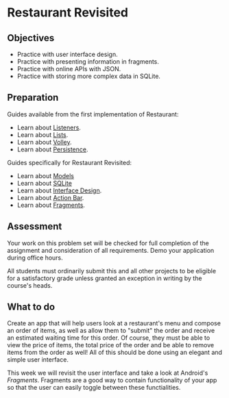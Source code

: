 # Restaurant Revisited


## Objectives

- Practice with user interface design.
- Practice with presenting information in fragments.
- Practice with online APIs with JSON.
- Practice with storing more complex data in SQLite.

## Preparation

Guides available from the first implementation of Restaurant:
- Learn about [Listeners](/android/listeners).
- Learn about [Lists](/android/lists).
- Learn about [Volley](/android/volley).
- Learn about [Persistence](/android/persistence).

Guides specifically for Restaurant Revisited:
- Learn about [Models](/android/models)
- Learn about [SQLite](/android/sqlite)
- Learn about [Interface Design](/android/todo).
- Learn about [Action Bar](/android/todo).
- Learn about [Fragments](/android/todo).

## Assessment

Your work on this problem set will be checked for full completion of the assignment and consideration of all requirements. Demo your application during office hours.

All students must ordinarily submit this and all other projects to be eligible for a satisfactory grade unless granted an exception in writing by the course's heads.


## What to do

Create an app that will help users look at a restaurant's menu and compose an order of items, as well as allow them to "submit" the order and receive an estimated waiting time for this order. Of course, they must be able to view the price of items, the total price of the order and be able to remove items from the order as well! All of this should be done using an elegant and simple user interface.

This week we will revisit the user interface and take a look at Android's *Fragments*. Fragments are a good way to contain functionality of your app so that the user can easily toggle between these functialities.

